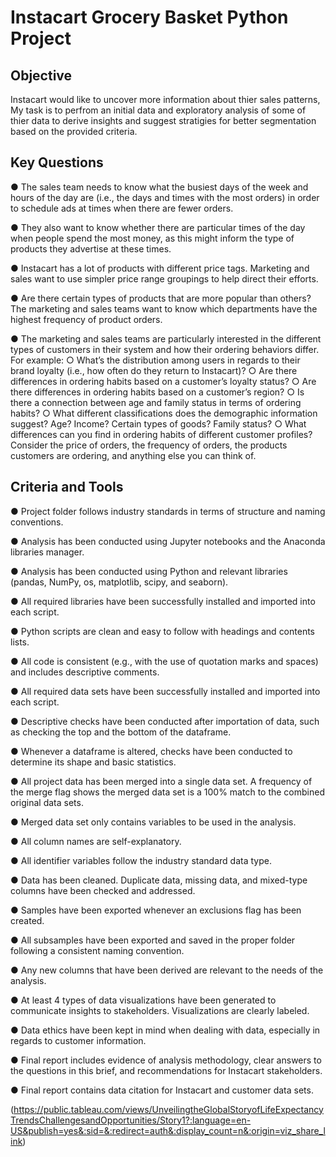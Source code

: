 # Instacart Grocery Basket Python Project

## Objective
Instacart would like to uncover more information about thier sales patterns, My task is to perfrom an initial data and exploratory 
analysis of some of thier data to derive insights and suggest stratigies for better segmentation based on the provided criteria. 

## Key Questions

● The sales team needs to know what the busiest days of the week and hours of the day are (i.e., the days and times with the most orders) 
in order to schedule ads at times when there are fewer orders.

● They also want to know whether there are particular times of the day when people spend the most money, as this might inform the type of 
products they advertise at these times.

● Instacart has a lot of products with different price tags. Marketing and sales want to use simpler price range groupings to help direct
their efforts.

● Are there certain types of products that are more popular than others? The marketing and sales teams want to know which departments have
the highest frequency of product orders.

● The marketing and sales teams are particularly interested in the different types of customers in their system and how their ordering 
behaviors differ. For example:
○ What’s the distribution among users in regards to their brand loyalty (i.e., how often do they return to Instacart)?
○ Are there differences in ordering habits based on a customer’s loyalty status?
○ Are there differences in ordering habits based on a customer’s region?
○ Is there a connection between age and family status in terms of ordering
habits?
○ What different classifications does the demographic information suggest?
Age? Income? Certain types of goods? Family status?
○ What differences can you find in ordering habits of different customer
profiles? Consider the price of orders, the frequency of orders, the products customers are ordering, and anything else you can think of.

## Criteria and Tools

● Project folder follows industry standards in terms of structure and naming conventions.

● Analysis has been conducted using Jupyter notebooks and the Anaconda libraries manager.

● Analysis has been conducted using Python and relevant libraries (pandas, NumPy, os, matplotlib, scipy, and seaborn).

● All required libraries have been successfully installed and imported into each script.

● Python scripts are clean and easy to follow with headings and contents lists.

● All code is consistent (e.g., with the use of quotation marks and spaces) and includes
descriptive comments.

● All required data sets have been successfully installed and imported into each script.

● Descriptive checks have been conducted after importation of data, such as checking
the top and the bottom of the dataframe.

● Whenever a dataframe is altered, checks have been conducted to determine its
shape and basic statistics.


● All project data has been merged into a single data set. A frequency of the merge flag
shows the merged data set is a 100% match to the combined original data sets.

● Merged data set only contains variables to be used in the analysis.

● All column names are self-explanatory.

● All identifier variables follow the industry standard data type.

● Data has been cleaned. Duplicate data, missing data, and mixed-type columns have
been checked and addressed.

● Samples have been exported whenever an exclusions flag has been created.

● All subsamples have been exported and saved in the proper folder following a
consistent naming convention.

● Any new columns that have been derived are relevant to the needs of the analysis.

● At least 4 types of data visualizations have been generated to communicate insights
to stakeholders. Visualizations are clearly labeled.

● Data ethics have been kept in mind when dealing with data, especially in regards to
customer information.

● Final report includes evidence of analysis methodology, clear answers to the
questions in this brief, and recommendations for Instacart stakeholders.

● Final report contains data citation for Instacart and customer data sets.

(https://public.tableau.com/views/UnveilingtheGlobalStoryofLifeExpectancyTrendsChallengesandOpportunities/Story1?:language=en-US&publish=yes&:sid=&:redirect=auth&:display_count=n&:origin=viz_share_link)
